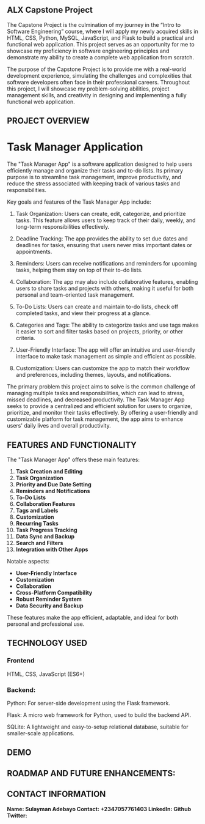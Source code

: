 ## ALX Capstone Project

The Capstone Project is the culmination of my journey in the “Intro to Software Engineering” course, where I will apply my newly acquired skills in HTML, CSS, Python, MySQL, JavaScript, and Flask to build a practical and functional web application. This project serves as an opportunity for me to showcase my proficiency in software engineering principles and demonstrate my ability to create a complete web application from scratch.

The purpose of the Capstone Project is to provide me with a real-world development experience, simulating the challenges and complexities that software developers often face in their professional careers. Throughout this project, I will showcase my problem-solving abilities, project management skills, and creativity in designing and implementing a fully functional web application.

## PROJECT OVERVIEW
# Task Manager Application
The "Task Manager App" is a software application designed to help users efficiently manage and organize their tasks and to-do lists. Its primary purpose is to streamline task management, improve productivity, and reduce the stress associated with keeping track of various tasks and responsibilities.

Key goals and features of the Task Manager App include:

1. Task Organization: Users can create, edit, categorize, and prioritize tasks. This feature allows users to keep track of their daily, weekly, and long-term responsibilities effectively.

2. Deadline Tracking: The app provides the ability to set due dates and deadlines for tasks, ensuring that users never miss important dates or appointments.

3. Reminders: Users can receive notifications and reminders for upcoming tasks, helping them stay on top of their to-do lists.

4. Collaboration: The app may also include collaborative features, enabling users to share tasks and projects with others, making it useful for both personal and team-oriented task management.

5. To-Do Lists: Users can create and maintain to-do lists, check off completed tasks, and view their progress at a glance.

6. Categories and Tags: The ability to categorize tasks and use tags makes it easier to sort and filter tasks based on projects, priority, or other criteria.

7. User-Friendly Interface: The app will offer an intuitive and user-friendly interface to make task management as simple and efficient as possible.

8. Customization: Users can customize the app to match their workflow and preferences, including themes, layouts, and notifications.

The primary problem this project aims to solve is the common challenge of managing multiple tasks and responsibilities, which can lead to stress, missed deadlines, and decreased productivity. The Task Manager App seeks to provide a centralized and efficient solution for users to organize, prioritize, and monitor their tasks effectively. By offering a user-friendly and customizable platform for task management, the app aims to enhance users' daily lives and overall productivity.

## FEATURES AND FUNCTIONALITY
The "Task Manager App" offers these main features:
1. **Task Creation and Editing**
2. **Task Organization**
3. **Priority and Due Date Setting**
4. **Reminders and Notifications**
5. **To-Do Lists**
6. **Collaboration Features**
7. **Tags and Labels**
8. **Customization**
9. **Recurring Tasks**
10. **Task Progress Tracking**
11. **Data Sync and Backup**
12. **Search and Filters**
13. **Integration with Other Apps**

Notable aspects:
- **User-Friendly Interface**
- **Customization**
- **Collaboration**
- **Cross-Platform Compatibility**
- **Robust Reminder System**
- **Data Security and Backup**

These features make the app efficient, adaptable, and ideal for both personal and professional use.

## TECHNOLOGY USED
### Frontend
HTML, CSS, JavaScript (ES6+)

### Backend:
Python: For server-side development using the Flask framework.

Flask: A micro web framework for Python, used to build the backend API.

SQLite: A lightweight and easy-to-setup relational database, suitable for smaller-scale applications.

## DEMO

## ROADMAP AND FUTURE ENHANCEMENTS:

## CONTACT INFORMATION
**Name: Sulayman Adebayo
Contact: +2347057761403
LinkedIn:
Github
Twitter:**
